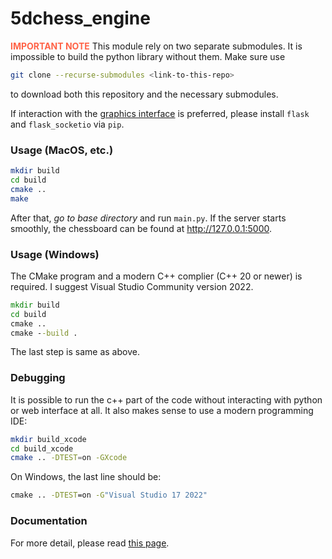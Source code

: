 5dchess_engine
==================

<bold style="color:#ff6347;">**IMPORTANT NOTE**</bold> This module rely on two separate submodules. It is impossible to build the python library without them. Make sure use
```sh
git clone --recurse-submodules <link-to-this-repo>
```
to download both this repository and the necessary submodules.

If interaction with the [graphics interface](https://github.com/SuZero-5DChess/5dchess_client) is preferred, please install `flask` and `flask_socketio` via `pip`.

### Usage (MacOS, etc.)

```sh
mkdir build
cd build
cmake ..
make
```

After that, *go to base directory* and run `main.py`. If the server starts smoothly, the chessboard can be found at <http://127.0.0.1:5000>.

### Usage (Windows)

The CMake program and a modern C++ complier (C++ 20 or newer) is required. I suggest Visual Studio Community version 2022.

```cmd
mkdir build
cd build
cmake ..
cmake --build .
```

The last step is same as above.

### Debugging
It is possible to run the c++ part of the code without interacting with python or web interface at all. It also makes sense to use a modern programming IDE:
```sh
mkdir build_xcode
cd build_xcode
cmake .. -DTEST=on -GXcode
```
On Windows, the last line should be:
```cmd
cmake .. -DTEST=on -G"Visual Studio 17 2022"
```
### Documentation

For more detail, please read [this page](docs/index.md).
